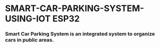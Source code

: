 # SMART-CAR-PARKING-SYSTEM-USING-IOT ESP32
### Smart Car Parking System is an integrated system to organize cars in public areas.
